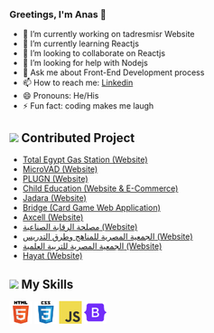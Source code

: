 ### Greetings, I'm Anas 👋


- 🔭 I’m currently working on tadresmisr Website
- 🌱 I’m currently learning Reactjs
- 👯 I’m looking to collaborate on Reactjs
- 🤔 I’m looking for help with Nodejs
- 💬 Ask me about Front-End Development process
- 📫 How to reach me: [Linkedin](https://www.linkedin.com/in/anas-tariq-15b569113/)
- 😄 Pronouns: He/His
- ⚡ Fun fact: coding makes me laugh

<h2><img width="20" src="https://github.githubassets.com/images/icons/emoji/unicode/1f4bb.png"> Contributed Project</h2>
<ul>
  <li><a href="https://www.total.eg/">Total Egypt Gas Station (Website)</a></li>
  <li><a href="https://www.microvad.com/">MicroVAD (Website)</a></li>
  <li><a href="https://plugn.xyz/">PLUGN (Website)</a></li>
  <li><a href="https://childeducation-co.com/">Child Education (Website & E-Commerce)</a></li>
  <li><a href="http://www.jadaraco.com/">Jadara (Website)</a></li>
  <li><a href="http://www.bridgespirit.com:1234/client/">Bridge (Card Game Web Application)</a></li>
  <li><a href="https://www.axcellservice.com/">Axcell (Website)</a></li>
  <li><a href="http://ica.gov.eg/">مصلحة الرقابة الصناعية (Website)</a></li>
  <li><a href="https://www.tadresmisr.com/">الجمعية المصرية للمناهج وطرق التدريس (Website)</a></li>
  <li><a href="http://ease-edu.com/">الجمعية المصرية للتربية العلمية (Website)</a></li>
  <li><a href="https://www.hayateg.com/">Hayat (Website)</a></li>
</ul>

<h2> <img width="20" src="https://github.githubassets.com/images/icons/emoji/unicode/1f6e0.png"> My Skills</h2>
<code><img width="40" src="https://raw.githubusercontent.com/github/explore/80688e429a7d4ef2fca1e82350fe8e3517d3494d/topics/html/html.png"></code>
<code><img width="40" src="https://raw.githubusercontent.com/github/explore/80688e429a7d4ef2fca1e82350fe8e3517d3494d/topics/css/css.png"></code>
<code><img width="40" src="https://raw.githubusercontent.com/github/explore/80688e429a7d4ef2fca1e82350fe8e3517d3494d/topics/javascript/javascript.png"></code>
<code><img width="40" src="https://raw.githubusercontent.com/devicons/devicon/master/icons/bootstrap/bootstrap-plain.svg"></code>
